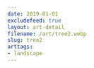 ```yaml
---
date: 2019-01-01
excludefeed: true
layout: art-detail
filename: /art/tree2.webp
slug: tree2
arttags:
- landscape
---
```

